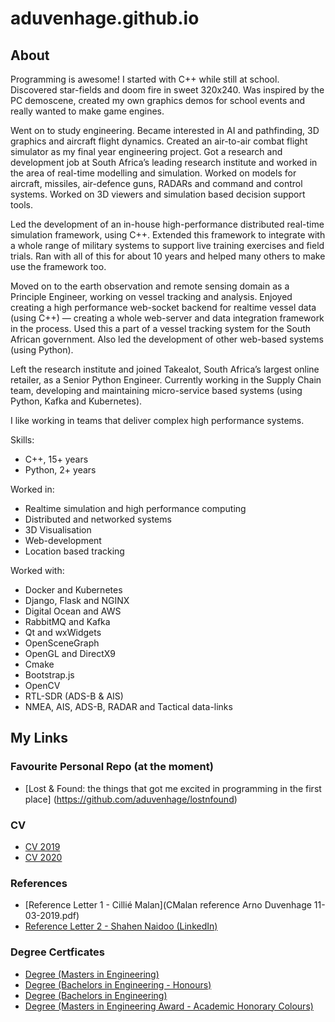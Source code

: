 # aduvenhage.github.io

## About
Programming is awesome!  I started with C++ while still at school.  Discovered star-fields and doom fire in sweet 320x240.  Was inspired by the PC demoscene, created my own graphics demos for school events and really wanted to make game engines.

Went on to study engineering.  Became interested in AI and pathfinding, 3D graphics and aircraft flight dynamics.  Created an air-to-air combat flight simulator as my final year engineering project.
Got a research and development job at South Africa’s leading research institute and worked in the area of real-time modelling and simulation.  Worked on models for aircraft, missiles, air-defence guns, RADARs and command and control systems.  Worked on 3D viewers and simulation based decision support tools.

Led the development of an in-house high-performance distributed real-time simulation framework, using C++.  Extended this framework to integrate with a whole range of military systems to support live training exercises and field trials.  Ran with all of this for about 10 years and helped many others to make use the framework too.

Moved on to the earth observation and remote sensing domain as a Principle Engineer, working on vessel tracking and analysis.  Enjoyed creating a high performance web-socket backend for realtime vessel data (using C++) — creating a whole web-server and data integration framework in the process.  Used this a part of a vessel tracking system for the South African government.  Also led the development of other web-based systems (using Python).

Left the research institute and joined Takealot, South Africa’s largest online retailer, as a Senior Python Engineer.  Currently working in the Supply Chain team, developing and maintaining micro-service based systems (using Python, Kafka and Kubernetes).

I like working in teams that deliver complex high performance systems.

Skills:
- C++, 15+ years
- Python, 2+ years

Worked in:
- Realtime simulation and high performance computing
- Distributed and networked systems
- 3D Visualisation
- Web-development
- Location based tracking

Worked with:
- Docker and Kubernetes
- Django, Flask and NGINX
- Digital Ocean and AWS
- RabbitMQ and Kafka
- Qt and wxWidgets
- OpenSceneGraph
- OpenGL and DirectX9
- Cmake
- Bootstrap.js
- OpenCV
- RTL-SDR (ADS-B & AIS)
- NMEA, AIS, ADS-B, RADAR and Tactical data-links


## My Links
### Favourite Personal Repo (at the moment)
- [Lost & Found: the things that got me excited in programming in the first place] (https://github.com/aduvenhage/lostnfound)

### CV
- [CV 2019](arno_duvenhage_cv_2019.pdf)
- [CV 2020](arno_duvenhage_cv_2020.pdf)

### References
- [Reference Letter 1 - Cillié Malan](CMalan reference Arno Duvenhage 11-03-2019.pdf)
- [Reference Letter 2 - Shahen Naidoo (LinkedIn)](https://www.linkedin.com/in/aduvenhage)

### Degree Certficates
- [Degree (Masters in Engineering)](degree_meng.pdf)
- [Degree (Bachelors in Engineering - Honours)](degree_beng_hons.pdf)
- [Degree (Bachelors in Engineering)](degree_beng.pdf)
- [Degree (Masters in Engineering Award - Academic Honorary Colours)](degree_meng_award.pdf)
